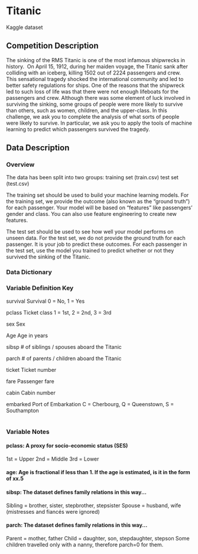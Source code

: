 

# Titanic
Kaggle dataset

## Competition Description
The sinking of the RMS Titanic is one of the most infamous shipwrecks in history.  On April 15, 1912, during her maiden voyage, the Titanic sank after colliding with an iceberg, killing 1502 out of 2224 passengers and crew. This sensational tragedy shocked the international community and led to better safety regulations for ships.
One of the reasons that the shipwreck led to such loss of life was that there were not enough lifeboats for the passengers and crew. Although there was some element of luck involved in surviving the sinking, some groups of people were more likely to survive than others, such as women, children, and the upper-class.
In this challenge, we ask you to complete the analysis of what sorts of people were likely to survive. In particular, we ask you to apply the tools of machine learning to predict which passengers survived the tragedy.

## Data Description

### Overview
The data has been split into two groups:
training set (train.csv)
test set (test.csv)

The training set should be used to build your machine learning models. For the training set, we provide the outcome (also known as the “ground truth”) for each passenger. Your model will be based on “features” like passengers’ gender and class. You can also use feature engineering to create new features.

The test set should be used to see how well your model performs on unseen data. For the test set, we do not provide the ground truth for each passenger. It is your job to predict these outcomes. For each passenger in the test set, use the model you trained to predict whether or not they survived the sinking of the Titanic.

### Data Dictionary

### Variable        Definition                  Key
<table>
survival        Survival                    0 = No, 1 = Yes

pclass          Ticket class                1 = 1st, 2 = 2nd, 3 = 3rd

sex             Sex

Age             Age in years

sibsp           # of siblings / spouses aboard the Titanic

parch           # of parents / children aboard the Titanic

ticket          Ticket number

fare            Passenger fare

cabin           Cabin number

embarked        Port of Embarkation         C = Cherbourg, Q = Queenstown, S = Southampton
</table>

### Variable Notes
#### pclass: A proxy for socio-economic status (SES)
1st = Upper
2nd = Middle
3rd = Lower

#### age: Age is fractional if less than 1. If the age is estimated, is it in the form of xx.5

#### sibsp: The dataset defines family relations in this way...
Sibling = brother, sister, stepbrother, stepsister
Spouse = husband, wife (mistresses and fiancés were ignored)

#### parch: The dataset defines family relations in this way...
Parent = mother, father
Child = daughter, son, stepdaughter, stepson
Some children travelled only with a nanny, therefore parch=0 for them.
